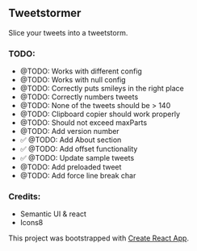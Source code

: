 ## Tweetstormer ##

Slice your tweets into a tweetstorm.

### TODO:

- @TODO: Works with different config
- @TODO: Works with null config
- @TODO: Correctly puts smileys in the right place
- @TODO: Correctly numbers tweets
- @TODO: None of the tweets should be > 140
- @TODO: Clipboard copier should work properly
- @TODO: Should not exceed maxParts
- @TODO: Add version number
- ✅ @TODO: Add About section
- ✅ @TODO: Add offset functionality
- ✅ @TODO: Update sample tweets
- @TODO: Add preloaded tweet
- @TODO: Add force line break char


### Credits:
- Semantic UI & react
- Icons8

This project was bootstrapped with [Create React App](https://github.com/facebookincubator/create-react-app).
